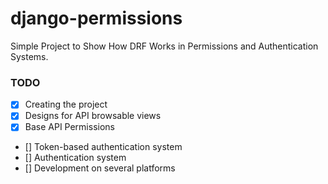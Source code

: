 # django-permissions
Simple Project to Show How DRF Works in Permissions and Authentication Systems.
### TODO
- [x] Creating the project
- [x] Designs for API browsable views
- [x] Base API Permissions
- [] Token-based authentication system
- [] Authentication system
- [] Development on several platforms
